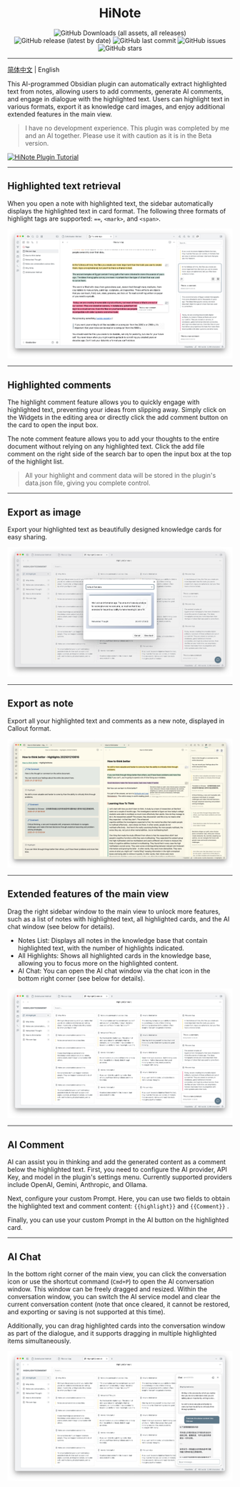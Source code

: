 <div align="center">
	<h1>HiNote</h1>
	<img src="https://img.shields.io/github/downloads/CatMuse/HiNote/total" alt="GitHub Downloads (all assets, all releases)" />
	<img src="https://img.shields.io/github/v/release/CatMuse/HiNote" alt="GitHub release (latest by date)" />
	<img src="https://img.shields.io/github/last-commit/CatMuse/HiNote" alt="GitHub last commit" />
	<img src="https://img.shields.io/github/issues/CatMuse/HiNote" alt="GitHub issues" />
	<img src="https://img.shields.io/github/stars/CatMuse/HiNote?style=social" alt="GitHub stars" />
</div>

---

[简体中文](./README-ZH.md) | English

This AI-programmed Obsidian plugin can automatically extract highlighted text from notes, allowing users to add comments, generate AI comments, and engage in dialogue with the highlighted text. Users can highlight text in various formats, export it as knowledge card images, and enjoy additional extended features in the main view.

>  I have no development experience. This plugin was completed by me and an AI together. Please use it with caution as it is in the Beta version.

[![HiNote Plugin Tutorial](https://img.youtube.com/vi/M3K80g5MYM8/maxresdefault.jpg)](https://www.youtube.com/watch?v=M3K80g5MYM8)

---

## Highlighted text retrieval

When you open a note with highlighted text, the sidebar automatically displays the highlighted text in card format. The following three formats of highlight tags are supported: `==`, `<mark>`, and `<span>`.

![Highlighted text retrieval](./doc/highlighted-text-retrieval.jpg)

---

## Highlighted comments

The highlight comment feature allows you to quickly engage with highlighted text, preventing your ideas from slipping away. Simply click on the Widgets in the editing area or directly click the add comment button on the card to open the input box.

The note comment feature allows you to add your thoughts to the entire document without relying on any highlighted text. Click the add file comment on the right side of the search bar to open the input box at the top of the highlight list.

>  All your highlight and comment data will be stored in the plugin's data.json file, giving you complete control.

---

## Export as image

Export your highlighted text as beautifully designed knowledge cards for easy sharing.

![Export image](./doc/export-image.jpg)

---

## Export as note

Export all your highlighted text and comments as a new note, displayed in Callout format.

![export as file](./doc/export-as-file.jpg)

---

## Extended features of the main view

Drag the right sidebar window to the main view to unlock more features, such as a list of notes with highlighted text, all highlighted cards, and the AI chat window (see below for details).

- Notes List: Displays all notes in the knowledge base that contain highlighted text, with the number of highlights indicated.
- All Highlights: Shows all highlighted cards in the knowledge base, allowing you to focus more on the highlighted content.
- AI Chat: You can open the AI chat window via the chat icon in the bottom right corner (see below for details).

![main view](./doc/main-view.jpg)

---

## AI Comment

AI can assist you in thinking and add the generated content as a comment below the highlighted text. First, you need to configure the AI provider, API Key, and model in the plugin's settings menu. Currently supported providers include OpenAI, Gemini, Anthropic, and Ollama.

Next, configure your custom Prompt. Here, you can use two fields to obtain the highlighted text and comment content: `{{highlight}}` and `{{Comment}}` .

Finally, you can use your custom Prompt in the AI button on the highlighted card.

---

## AI Chat

In the bottom right corner of the main view, you can click the conversation icon or use the shortcut command (`Cmd+P`) to open the AI conversation window. This window can be freely dragged and resized. Within the conversation window, you can switch the AI service model and clear the current conversation content (note that once cleared, it cannot be restored, and exporting or saving is not supported at this time).

Additionally, you can drag highlighted cards into the conversation window as part of the dialogue, and it supports dragging in multiple highlighted items simultaneously.

![AI chat](./doc/ai-chat.jpg)
